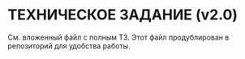 # ТЕХНИЧЕСКОЕ ЗАДАНИЕ (v2.0)

См. вложенный файл с полным ТЗ. Этот файл продублирован в репозиторий для удобства работы.
